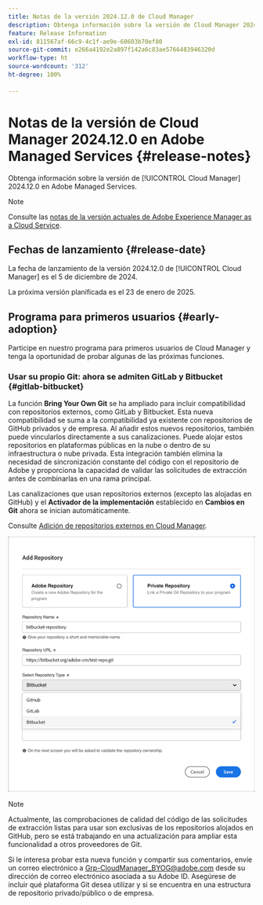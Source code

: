 ```yaml
---
title: Notas de la versión 2024.12.0 de Cloud Manager
description: Obtenga información sobre la versión de Cloud Manager 2024.11.0 en Adobe Managed Services.
feature: Release Information
exl-id: 811567af-66c9-4c1f-ae9e-60603b70ef80
source-git-commit: e266a4192e2a897f142a6c83ae5766483946320d
workflow-type: ht
source-wordcount: '312'
ht-degree: 100%

---
```


# Notas de la versión de Cloud Manager 2024.12.0 en Adobe Managed Services {#release-notes}

<!-- RELEASE WIKI  https://wiki.corp.adobe.com/display/DMSArchitecture/Cloud+Manager+2024.12.0+Release -->

Obtenga información sobre la versión de [!UICONTROL Cloud Manager] 2024.12.0 en Adobe Managed Services.

>[!NOTE]
>
>Consulte las [notas de la versión actuales de Adobe Experience Manager as a Cloud Service](https://experienceleague.adobe.com/es/docs/experience-manager-cloud-service/content/release-notes/home).

## Fechas de lanzamiento {#release-date}

<!-- SAVE FOR FUTURE POSSIBLE USE No notable bugs or features for the September release of Cloud Manager. -->

La fecha de lanzamiento de la versión 2024.12.0 de [!UICONTROL Cloud Manager] es el 5 de diciembre de 2024. 

La próxima versión planificada es el 23 de enero de 2025.

<!-- ## What's new {#what-is-new} -->

<!-- * The AEM Code Quality step now uses SonarQube 9.9 Server, replacing the older 7.4 version. This upgrade brings additional security, performance, and code quality checks, offering more comprehensive analysis and coverage for your projects. --> <!-- CMGR-45683 -->

## Programa para primeros usuarios {#early-adoption}

Participe en nuestro programa para primeros usuarios de Cloud Manager y tenga la oportunidad de probar algunas de las próximas funciones.

### Usar su propio Git: ahora se admiten GitLab y Bitbucket {#gitlab-bitbucket}

<!-- BOTH CS & AMS -->

La función **Bring Your Own Git** se ha ampliado para incluir compatibilidad con repositorios externos, como GitLab y Bitbucket. Esta nueva compatibilidad se suma a la compatibilidad ya existente con repositorios de GitHub privados y de empresa. Al añadir estos nuevos repositorios, también puede vincularlos directamente a sus canalizaciones. Puede alojar estos repositorios en plataformas públicas en la nube o dentro de su infraestructura o nube privada. Esta integración también elimina la necesidad de sincronización constante del código con el repositorio de Adobe y proporciona la capacidad de validar las solicitudes de extracción antes de combinarlas en una rama principal.

Las canalizaciones que usan repositorios externos (excepto las alojadas en GitHub) y el **Activador de la implementación** establecido en **Cambios en Git** ahora se inician automáticamente.

Consulte [Adición de repositorios externos en Cloud Manager](/help/managing-code/external-repositories.md).

![Cuadro de diálogo Añadir repositorio](/help/release-notes/assets/repositories-add-release-notes.png)

>[!NOTE]
>
>Actualmente, las comprobaciones de calidad del código de las solicitudes de extracción listas para usar son exclusivas de los repositorios alojados en GitHub, pero se está trabajando en una actualización para ampliar esta funcionalidad a otros proveedores de Git.

Si le interesa probar esta nueva función y compartir sus comentarios, envíe un correo electrónico a [Grp-CloudManager_BYOG@adobe.com](mailto:Grp-CloudManager_BYOG@adobe.com) desde su dirección de correo electrónico asociada a su Adobe ID. Asegúrese de incluir qué plataforma Git desea utilizar y si se encuentra en una estructura de repositorio privado/público o de empresa.


<!-- ## Bug fixes {#bug-fixes}

* A

Known Issues {#known-issues}

* A -->
